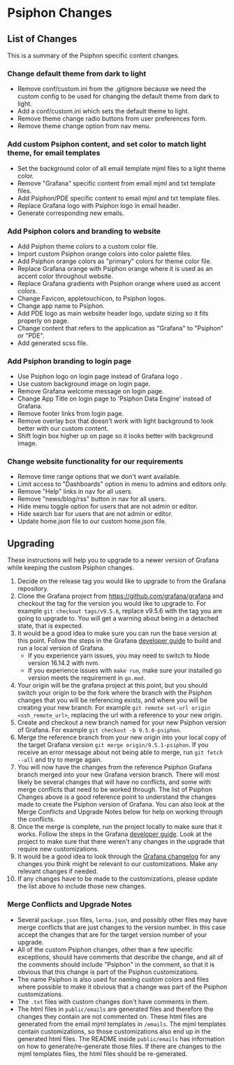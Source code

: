 # Psiphon Changes

## List of Changes

This is a summary of the Psiphon specific content changes.

### Change default theme from dark to light

- Remove conf/custom.ini from the .gitignore because we need the custom config to be used for changing the default theme from dark to light.
- Add a conf/custom.ini which sets the default theme to light.
- Remove theme change radio buttons from user preferences form.
- Remove theme change option from nav menu.

### Add custom Psiphon content, and set color to match light theme, for email templates

- Set the background color of all email template mjml files to a light theme color.
- Remove "Grafana" specific content from email mjml and txt template files.
- Add Psiphon/PDE specific content to email mjml and txt template files.
- Replace Grafana logo with Psiphon logo in email header.
- Generate corresponding new emails.

### Add Psiphon colors and branding to website

- Add Psiphon theme colors to a custom color file.
- Import custom Psiphon orange colors into color palette files.
- Add Psiphon orange colors as "primary" colors for theme color file.
- Replace Grafana orange with Psiphon orange where it is used as an accent color throughout website.
- Replace Grafana gradients with Psiphon orange where used as accent colors.
- Change Favicon, appletouchicon, to Psiphon logos.
- Change app name to Psiphon.
- Add PDE logo as main website header logo, update sizing so it fits properly on page.
- Change content that refers to the application as "Grafana" to "Psiphon" or "PDE".
- Add generated scss file.

### Add Psiphon branding to login page

- Use Psiphon logo on login page instead of Grafana logo .
- Use custom background image on login page.
- Remove Grafana welcome message on login page.
- Change App Title on login page to 'Psiphon Data Engine' instead of Grafana.
- Remove footer links from login page.
- Remove overlay box that doesn't work with light background to look better with our custom content.
- Shift login box higher up on page so it looks better with background image.

### Change website functionality for our requirements

- Remove time range options that we don't want available.
- Limit access to "Dashboards" option in menu to admins and editors only.
- Remove "Help" links in nav for all users.
- Remove "news/blog/rss" button in nav for all users.
- Hide menu toggle option for users that are not admin or editor.
- Hide search bar for users that are not admin or editor.
- Update home.json file to our custom home.json file.

## Upgrading

These instructions will help you to upgrade to a newer version of Grafana while keeping the custom Psiphon changes.

1. Decide on the release tag you would like to upgrade to from the Grafana repository.
2. Clone the Grafana project from https://github.com/grafana/grafana and checkout the tag for the version you would like to upgrade to. For example `git checkout tags/v9.5.6`, replace v9.5.6 with the tag you are going to upgrade to. You will get a warning about being in a detached state, that is expected.
3. It would be a good idea to make sure you can run the base version at this point. Follow the steps in the Grafana [developer guide](https://github.com/grafana/grafana/blob/main/contribute/developer-guide.md) to build and run a local version of Grafana.
   - If you experience yarn issues, you may need to switch to Node version 16.14.2 with nvm.
   - If you experience issues with `make run`, make sure your installed go version meets the requirement in `go.mod`.
4. Your origin will be the grafana project at this point, but you should switch your origin to be the fork where the branch with the Psiphon changes that you will be referencing exists, and where you will be creating your new branch. For example `git remote set-url origin <ssh_remote_url>`, replacing the url with a reference to your new origin.
5. Create and checkout a new branch named for your new Psiphon version of Grafana. For example `git checkout -b 9.5.6-psiphon`.
6. Merge the reference branch from your new origin into your local copy of the target Grafana version `git merge origin/9.5.1-psiphon`. If you receive an error message about not being able to merge, run `git fetch --all` and try to merge again.
7. You will now have the changes from the reference Psiphon Grafana branch merged into your new Grafana version branch. There will most likely be several changes that will have no conflicts, and some with merge conflicts that need to be worked through. The list of Psiphon Changes above is a good reference point to understand the changes made to create the Psiphon version of Grafana. You can also look at the Merge Conflicts and Upgrade Notes below for help on working through the conflicts.
8. Once the merge is complete, run the project locally to make sure that it works. Follow the steps in the Grafana [developer guide](https://github.com/grafana/grafana/blob/main/contribute/developer-guide.md). Look at the project to make sure that there weren't any changes in the upgrade that require new customizations.
9. It would be a good idea to look through the [Grafana changelog](https://github.com/grafana/grafana/blob/main/CHANGELOG.md) for any changes you think might be relevant to our customizations. Make any relevant changes if needed.
10. If any changes have to be made to the customizations, please update the list above to include those new changes.

### Merge Conflicts and Upgrade Notes

- Several `package.json` files, `lerna.json`, and possibly other files may have merge conflicts that are just changes to the version number. In this case accept the changes that are for the target version number of your upgrade.
- All of the custom Psiphon changes, other than a few specific exceptions, should have comments that describe the change, and all of the comments should include "Psiphon" in the comment, so that it is obvious that this change is part of the Psiphon customizations.
- The name Psiphon is also used for naming custom colors and files where possible to make it obvious that a change was part of the Psiphon customizations.
- The `.txt` files with custom changes don't have comments in them.
- The html files in `public/emails` are generated files and therefore the changes they contain are not commented on. These html files are generated from the email mjml templates in `/emails`. The mjml templates contain customizations, so those customizations also end up in the generated html files. The README inside `public/emails` has information on how to generate/re-generate those files. If there are changes to the mjml templates files, the html files should be re-generated.
